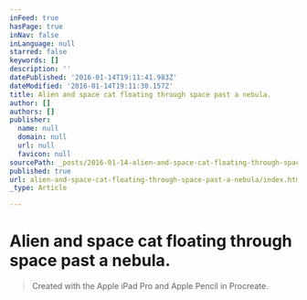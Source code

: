 ```yaml
---
inFeed: true
hasPage: true
inNav: false
inLanguage: null
starred: false
keywords: []
description: ''
datePublished: '2016-01-14T19:11:41.983Z'
dateModified: '2016-01-14T19:11:30.157Z'
title: Alien and space cat floating through space past a nebula.
author: []
authors: []
publisher:
  name: null
  domain: null
  url: null
  favicon: null
sourcePath: _posts/2016-01-14-alien-and-space-cat-floating-through-space-past-a-nebula.md
published: true
url: alien-and-space-cat-floating-through-space-past-a-nebula/index.html
_type: Article

---
```

# Alien and space cat floating through space past a nebula.

> Created with the Apple iPad Pro and Apple Pencil in Procreate.